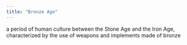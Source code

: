 ```yaml
---
title: "Bronze Age"
---
```

a period of human culture between the Stone Age and the Iron Age, characterized by the use of weapons and implements made of bronze

